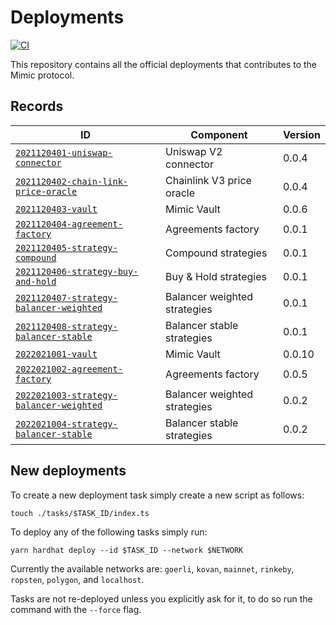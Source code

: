 # Deployments

[![CI](https://github.com/mimic-fi/deployments/actions/workflows/ci.yml/badge.svg)](https://github.com/mimic-fi/deployments/actions/workflows/ci.yml)

This repository contains all the official deployments that contributes to the Mimic protocol.

## Records

| ID                                                                                              | Component                    | Version |
| ----------------------------------------------------------------------------------------------- | ---------------------------- | ------- |
| [`2021120401-uniswap-connector`](./tasks/2021120401-uniswap-connector/output)                   | Uniswap V2 connector         |  0.0.4  |
| [`2021120402-chain-link-price-oracle`](./tasks/2021120402-chain-link-price-oracle/output)       | Chainlink V3 price oracle    |  0.0.4  |
| [`2021120403-vault`](./tasks/2021120403-vault/output)                                           | Mimic Vault                  |  0.0.6  |
| [`2021120404-agreement-factory`](./tasks/2021120404-agreement-factory/output)                   | Agreements factory           |  0.0.1  |
| [`2021120405-strategy-compound`](./tasks/2021120405-strategy-compound/output)                   | Compound strategies          |  0.0.1  |
| [`2021120406-strategy-buy-and-hold`](./tasks/2021120406-strategy-buy-and-hold/output)           | Buy & Hold strategies        |  0.0.1  |
| [`2021120407-strategy-balancer-weighted`](./tasks/2021120407-strategy-balancer-weighted/output) | Balancer weighted strategies |  0.0.1  |
| [`2021120408-strategy-balancer-stable`](./tasks/2021120408-strategy-balancer-stable/output)     | Balancer stable strategies   |  0.0.1  |
| [`2022021001-vault`](./tasks/2022021001-vault/output)                                           | Mimic Vault                  |  0.0.10 |
| [`2022021002-agreement-factory`](./tasks/2022021002-agreement-factory/output)                   | Agreements factory           |  0.0.5  |
| [`2022021003-strategy-balancer-weighted`](./tasks/2022021003-strategy-balancer-weighted/output) | Balancer weighted strategies |  0.0.2  |
| [`2022021004-strategy-balancer-stable`](./tasks/2022021004-strategy-balancer-stable/output)     | Balancer stable strategies   |  0.0.2  |

## New deployments

To create a new deployment task simply create a new script as follows:

```
touch ./tasks/$TASK_ID/index.ts
```

To deploy any of the following tasks simply run:

```
yarn hardhat deploy --id $TASK_ID --network $NETWORK
```

Currently the available networks are: `goerli`, `kovan`, `mainnet`, `rinkeby`, `ropsten`, `polygon`, and `localhost`.

Tasks are not re-deployed unless you explicitly ask for it, to do so run the command with the `--force` flag.
